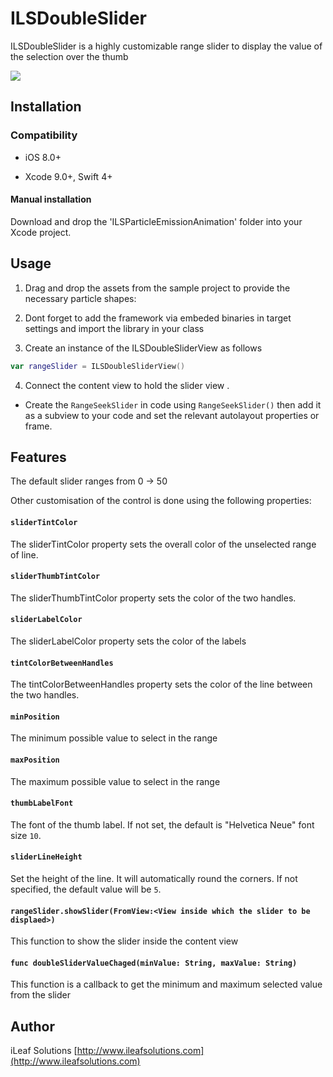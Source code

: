 # ILSDoubleSlider
ILSDoubleSlider is a highly customizable range slider to display the value of the selection over the thumb

<img src="https://user-images.githubusercontent.com/32927921/41775528-cc8a76f4-7641-11e8-9bbf-067cb3cca722.png">

## Installation

### Compatibility

-  iOS 8.0+

- Xcode 9.0+, Swift 4+

#### Manual installation
Download and drop the 'ILSParticleEmissionAnimation' folder into your Xcode project.


## Usage

1. Drag and drop the assets from the sample project to provide the necessary particle shapes: 


2. Dont forget to add the framework via embeded binaries in target settings and import the library in your class

3. Create an instance of the ILSDoubleSliderView as follows
```swift
var rangeSlider = ILSDoubleSliderView()
```

4. Connect the content view to hold the slider view . 

- Create the `RangeSeekSlider` in code using `RangeSeekSlider()` then add it as a subview to your code and set the relevant autolayout properties or frame.

## Features

The default slider ranges from 0 -> 50


Other customisation of the control is done using the following properties:

#### `sliderTintColor`
The sliderTintColor property sets the overall color of the unselected range of line.

#### `sliderThumbTintColor`
The sliderThumbTintColor property sets the color of the two handles.

#### `sliderLabelColor`
The sliderLabelColor property sets the color of the labels

#### `tintColorBetweenHandles`
The tintColorBetweenHandles property sets the color of the line between the two handles.

#### `minPosition`
The minimum possible value to select in the range

#### `maxPosition`
The maximum possible value to select in the range

#### `thumbLabelFont`
The font of the thumb label. If not set, the default is "Helvetica Neue" font size `10`.

#### `sliderLineHeight`
Set the height of the line. It will automatically round the corners. If not specified, the default value will be `5`.

#### `rangeSlider.showSlider(FromView:<View inside which the slider to be displaed>)`
This function to show the slider inside the content view


#### `func doubleSliderValueChaged(minValue: String, maxValue: String)`
This function is a callback to get the minimum and maximum selected value from the slider



## Author

iLeaf Solutions
[http://www.ileafsolutions.com](http://www.ileafsolutions.com)


